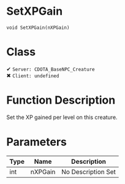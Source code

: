 # SetXPGain
```
void SetXPGain(nXPGain)
```
# Class
✔ `Server: CDOTA_BaseNPC_Creature`  
✖ `Client: undefined`  

# Function Description
Set the XP gained per level on this creature.
# Parameters
Type|Name|Description
--|--|--
int|nXPGain|No Description Set
